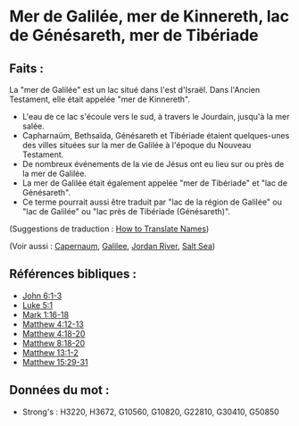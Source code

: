 # Mer de Galilée, mer de Kinnereth, lac de Génésareth, mer de Tibériade

## Faits :

La "mer de Galilée" est un lac situé dans l'est d'Israël. Dans l'Ancien Testament, elle était appelée "mer de Kinnereth".

* L'eau de ce lac s'écoule vers le sud, à travers le Jourdain, jusqu'à la mer salée.
* Capharnaüm, Bethsaïda, Génésareth et Tibériade étaient quelques-unes des villes situées sur la mer de Galilée à l'époque du Nouveau Testament.
* De nombreux événements de la vie de Jésus ont eu lieu sur ou près de la mer de Galilée.
* La mer de Galilée était également appelée "mer de Tibériade" et "lac de Génésareth".
* Ce terme pourrait aussi être traduit par "lac de la région de Galilée" ou "lac de Galilée" ou "lac près de Tibériade (Génésareth)".

(Suggestions de traduction : [How to Translate Names](rc://en/ta/man/translate/translate-names))

(Voir aussi : [Capernaum](../names/capernaum.md), [Galilee](../names/galilee.md), [Jordan River](../names/jordanriver.md), [Salt Sea](../names/saltsea.md))

## Références bibliques :

* [John 6:1-3](rc://en/tn/help/jhn/06/01)
* [Luke 5:1](rc://en/tn/help/luk/05/01)
* [Mark 1:16-18](rc://en/tn/help/mrk/01/16)
* [Matthew 4:12-13](rc://en/tn/help/mat/04/12)
* [Matthew 4:18-20](rc://en/tn/help/mat/04/18)
* [Matthew 8:18-20](rc://en/tn/help/mat/08/18)
* [Matthew 13:1-2](rc://en/tn/help/mat/13/01)
* [Matthew 15:29-31](rc://en/tn/help/mat/15/29)

## Données du mot :

* Strong's : H3220, H3672, G10560, G10820, G22810, G30410, G50850
